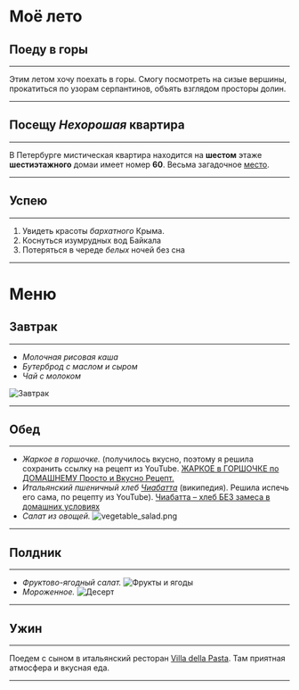 # Моё лето

## Поеду в **горы**
***
Этим летом хочу поехать в горы. Смогу посмотреть на сизые вершины, прокатиться по узорам серпантинов, объять взглядом просторы долин.
***

## Посещу **_Нехорошая_ квартира**
***
В Петербурге мистическая квартира находится на **шестом** этаже **шестиэтажного** домаи имеет номер **60**. Весьма загадочное [место](https://yandex.ru/maps/-/CCUJZIcN1A).
***

## Успею
***
1. Увидеть красоты *бархатного* Крыма.
2. Коснуться изумрудных вод Байкала
3. Потеряться в череде _*белых*_ ночей без сна
***

# **Меню** 

## Завтрак
***
* _Молочная рисовая каша_
* _Бутерброд с маслом и сыром_
* _Чай с молоком_ 

![Завтрак](My_breakfast.png)
***

## Обед
***
* _Жаркое в горшочке._ (получилось вкусно, поэтому я решила сохранить ссылку на рецепт из YouTube. [ЖАРКОЕ в ГОРШОЧКЕ по ДОМАШНЕМУ Просто и Вкусно Рецепт.](https://www.youtube.com/watch?v=sLiS6fyGWeg)
* _Итальянский пшеничный хлеб [Чиабатта](https://ru.wikipedia.org/wiki/Чиабатта)_ (википедия).
Решила испечь его сама, по рецепту из YouTube). [Чиабатта – хлеб БЕЗ замеса в домашних условиях](https://www.youtube.com/watch?v=3qxvg3itEIk&list=PLgt53kcaYwz9NroRcJefjeOGH6sy3rjqR&index=56&t=2s) 
* _Салат из овощей._
![vegetable_salad.png](vegetable_salad.png)
***

## Полдник
***
* _Фруктово-ягодный салат._
![Фрукты и ягоды](Fruits_and_berries.png)
* _Мороженное._
![Десерт](Dessert.png)
***

## Ужин
***
Поедем с сыном в итальянский ресторан [Villa della Pasta](https://yandex.ru/maps/-/CCUJfEV3LA). Там приятная атмосфера и вкусная еда.
***
